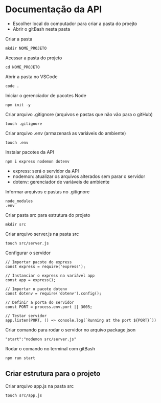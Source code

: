 # Documentação da API
* Escolher local do computador para criar a pasta do proejto
* Abrir o gitBash nesta pasta


Criar a pasta
```
mkdir NOME_PROJETO
```

Acessar a pasta do projeto
```
cd NOME_PROJETO
```

Abrir a pasta no VSCode
```
code .
```

Iniciar o gerenciador de pacotes Node
```
npm init -y
```

Criar arquivo .gitignore (arquivos e pastas que não vão para o gitHub)
```
touch .gitignore
```

Criar arquivo .env (armazenará as variáveis do ambiente)
```
touch .env
```

Instalar pacotes da API
```
npm i express nodemon dotenv
```
* express: será o servidor da API
* nodemon: atualizar os arquivos alterados sem parar o servidor
* dotenv: gerenciador de variáveis de ambiente

Informar arquivos e pastas no .gitignore
```
node_modules 
.env
```

Criar pasta src para estrutura do projeto
```
mkdir src
```

Criar arquivo server.js na pasta src
```
touch src/server.js
```

Configurar o servidor 
```
// Importar pacote do express
const express = require('express');

// Instanciar o express na variável app
const app = express();

// Importar o pacote dotenv
const dotenv = require('dotenv').config();

// Definir a porta do servidor
const PORT = process.env.port || 3005;

// Testar servidor
app.listen(PORT, () => console.log(`Running at the port ${PORT}`))
```

Criar comando para rodar o servidor no arquivo package.json
```
"start":"nodemon src/server.js"
```

Rodar o comando no terminal com gitBash
```
npm run start
```

##  Criar estrutura para o projeto

Criar arquivo app.js na pasta src
```
touch src/app.js
```


